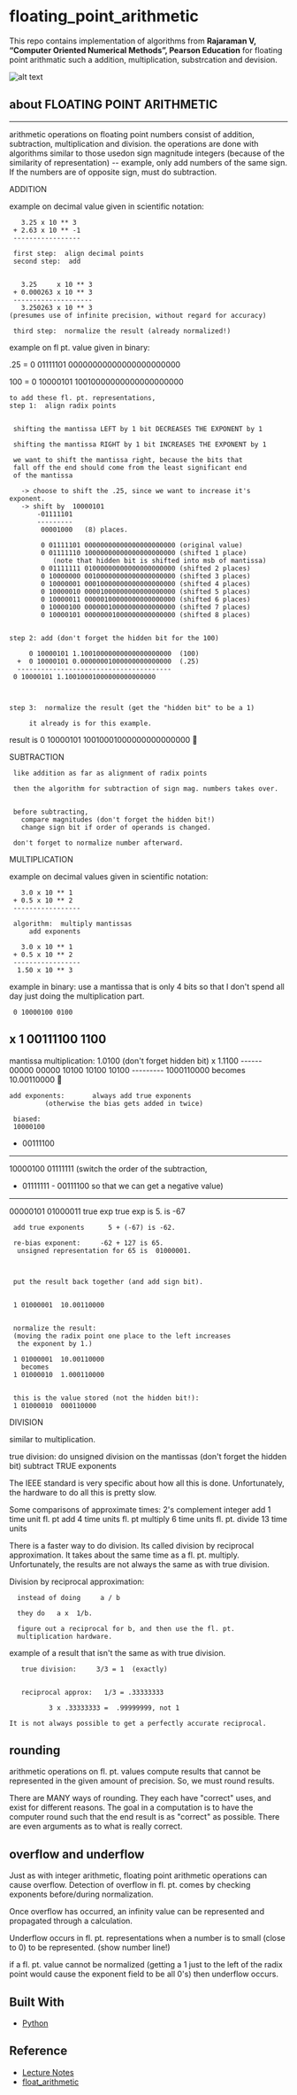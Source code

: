 # floating_point_arithmetic

This repo contains implementation of algorithms from **Rajaraman V, “Computer Oriented Numerical Methods”, Pearson Education** for floating point arithmatic such a addition, multiplication, substrcation and devision.

![alt text](https://github.com/p-rit/floating_point_arithmetic/blob/master/computer-oriented-numerical-methods-3-e-original-imaey8hzpz3z98rk.jpeg)

## about FLOATING POINT ARITHMETIC
-------------------------------

arithmetic operations on floating point numbers consist of addition, subtraction, multiplication and division.
the operations are done with algorithms similar to those usedon sign magnitude integers (because of the similarity of
  representation) 
  -- example, only add numbers of the same
  sign.  If the numbers are of opposite sign, must do subtraction.


ADDITION

 example on decimal value given in scientific notation:

       3.25 x 10 ** 3
     + 2.63 x 10 ** -1
     -----------------

     first step:  align decimal points
     second step:  add

      
       3.25     x 10 ** 3
     + 0.000263 x 10 ** 3
     --------------------
       3.250263 x 10 ** 3
	(presumes use of infinite precision, without regard for accuracy)

     third step:  normalize the result (already normalized!)



 example on fl pt. value given in binary:

 .25 =   0 01111101 00000000000000000000000

 100 =   0 10000101 10010000000000000000000


    to add these fl. pt. representations,
    step 1:  align radix points


	 shifting the mantissa LEFT by 1 bit DECREASES THE EXPONENT by 1

	 shifting the mantissa RIGHT by 1 bit INCREASES THE EXPONENT by 1

	 we want to shift the mantissa right, because the bits that
	 fall off the end should come from the least significant end
	 of the mantissa

       -> choose to shift the .25, since we want to increase it's exponent.
       -> shift by  10000101
		   -01111101
		   ---------
		    00001000   (8) places.

            0 01111101 00000000000000000000000 (original value)
            0 01111110 10000000000000000000000 (shifted 1 place)
		       (note that hidden bit is shifted into msb of mantissa)
            0 01111111 01000000000000000000000 (shifted 2 places)
            0 10000000 00100000000000000000000 (shifted 3 places)
            0 10000001 00010000000000000000000 (shifted 4 places)
            0 10000010 00001000000000000000000 (shifted 5 places)
            0 10000011 00000100000000000000000 (shifted 6 places)
            0 10000100 00000010000000000000000 (shifted 7 places)
            0 10000101 00000001000000000000000 (shifted 8 places)


    step 2: add (don't forget the hidden bit for the 100)

         0 10000101 1.10010000000000000000000  (100)
      +  0 10000101 0.00000001000000000000000  (.25)
      ---------------------------------------
	 0 10000101 1.10010001000000000000000



    step 3:  normalize the result (get the "hidden bit" to be a 1)

	     it already is for this example.

   result is
	 0 10000101 10010001000000000000000



SUBTRACTION

     like addition as far as alignment of radix points

     then the algorithm for subtraction of sign mag. numbers takes over.


     before subtracting,
       compare magnitudes (don't forget the hidden bit!)
       change sign bit if order of operands is changed.

     don't forget to normalize number afterward.


MULTIPLICATION

 example on decimal values given in scientific notation:

       3.0 x 10 ** 1
     + 0.5 x 10 ** 2
     -----------------

     algorithm:  multiply mantissas
		 add exponents

       3.0 x 10 ** 1
     + 0.5 x 10 ** 2
     -----------------
      1.50 x 10 ** 3


 example in binary:    use a mantissa that is only 4 bits so that
		       I don't spend all day just doing the multiplication
		       part.


     0 10000100 0100
   x 1 00111100 1100
   -----------------


   mantissa multiplication:           1.0100
    (don't forget hidden bit)	    x 1.1100
				    ------
				     00000
				    00000
				   10100
				  10100
				 10100
				 ---------
				1000110000
                      becomes   10.00110000



    add exponents:       always add true exponents
			 (otherwise the bias gets added in twice)

     biased:
     10000100
   + 00111100
   ----------


   10000100         01111111  (switch the order of the subtraction,
 - 01111111       - 00111100   so that we can get a negative value)
 ----------       ----------
   00000101         01000011
   true exp         true exp
     is 5.           is -67


     add true exponents      5 + (-67) is -62.

     re-bias exponent:     -62 + 127 is 65.
	  unsigned representation for 65 is  01000001.



     put the result back together (and add sign bit).


     1 01000001  10.00110000


     normalize the result:
	 (moving the radix point one place to the left increases
	  the exponent by 1.)

     1 01000001  10.00110000
       becomes
     1 01000010  1.000110000


     this is the value stored (not the hidden bit!):
     1 01000010  000110000



DIVISION

   similar to multiplication.

   true division:
   do unsigned division on the mantissas (don't forget the hidden bit)
   subtract TRUE exponents


   The IEEE standard is very specific about how all this is done.
   Unfortunately, the hardware to do all this is pretty slow.

   Some comparisons of approximate times:
       2's complement integer add      1 time unit
       fl. pt add                      4 time units
       fl. pt multiply                 6 time units
       fl. pt. divide                 13 time units

   There is a faster way to do division.  Its called 
   division by reciprocal approximation.  It takes about the same
   time as a fl. pt. multiply.  Unfortunately, the results are
   not always the same as with true division.

   Division by reciprocal approximation:


      instead of doing     a / b

      they do   a x  1/b.

      figure out a reciprocal for b, and then use the fl. pt.
      multiplication hardware.


  example of a result that isn't the same as with true division.

       true division:     3/3 = 1  (exactly)


       reciprocal approx:   1/3 = .33333333
	    
			  3 x .33333333 =  .99999999, not 1

    It is not always possible to get a perfectly accurate reciprocal.







rounding
--------
arithmetic operations on fl. pt. values compute results that cannot
be represented in the given amount of precision.  So, we must round
results.

There are MANY ways of rounding.  They each have "correct" uses, and
exist for different reasons.  The goal in a computation is to have the
computer round such that the end result is as "correct" as possible.
There are even arguments as to what is really correct.



 




overflow and underflow
----------------------
Just as with integer arithmetic, floating point arithmetic operations
can cause overflow.  Detection of overflow in fl. pt. comes by checking
exponents before/during normalization.

Once overflow has occurred, an infinity value can be represented and
propagated through a calculation.



Underflow occurs in fl. pt. representations when a number is
to small (close to 0) to be represented.  (show number line!)

if a fl. pt. value cannot be normalized
    (getting a 1 just to the left of the radix point would cause
     the exponent field to be all 0's)
    then underflow occurs.

## Built With

* [Python](https://www.python.org/) 


## Reference 
* [Lecture Notes](http://pages.cs.wisc.edu/~smoler/x86text/lect.notes/arith.flpt.html)
* [float_arithmetic](https://en.wikipedia.org/wiki/Floating-point_arithmetic)
